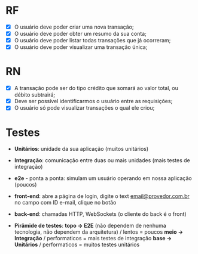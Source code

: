 # RF

- [x] O usuário deve poder criar uma nova transação;
- [x] O usuário deve poder obter um resumo da sua conta;
- [x] O usuário deve poder listar todas transações que já ocorreram;
- [x] O usuário deve poder visualizar uma transação única;

# RN

- [x] A transação pode ser do tipo crédito que somará ao valor total, ou débito subtrairá;
- [x] Deve ser possível identificarmos o usuário entre as requisições;
- [x] O usuário só pode visualizar transações o qual ele criou;

# Testes

- **Unitários**: unidade da sua aplicação (muitos unitários)
- **Integração**: comunicação entre duas ou mais unidades (mais testes de integração)
- **e2e** - ponta a ponta: simulam um usuário operando em nossa aplicação (poucos)

- **front-end**: abre a página de login, digite o text email@provedor.com.br no campo com ID e-mail, clique no botão
- **back-end**: chamadas HTTP, WebSockets (o cliente do back é o front)

- **Pirâmide de testes**:
  **topo -> E2E** (não dependem de nenhuma tecnologia, não dependem da arquitetura) / lentos = poucos
  **meio -> Integração** / performaticos = mais testes de integração
  **base -> Unitários** / performaticos = muitos testes unitários
